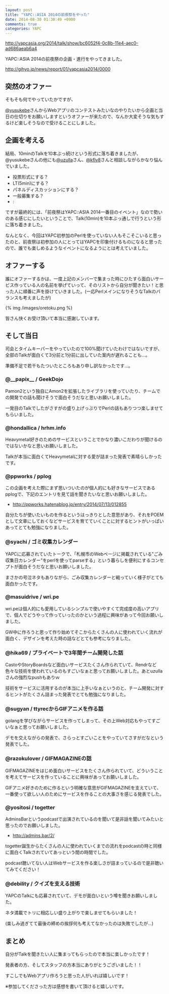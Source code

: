 ```yaml
---
layout: post
title: "YAPC::ASIA 2014の前夜祭をやった"
date: 2014-08-30 01:30:49 +0900
comments: true
categories: YAPC
---
```


http://yapcasia.org/2014/talk/show/bc6052f4-0c8b-11e4-aec0-ad686aeab6a4

YAPC::ASIA 2014の前夜祭の企画・進行をやってきました。

http://gihyo.jp/news/report/01/yapcasia2014/0000

<!-- more -->

## 突然のオファー

そもそも何でやっていたかですが、

[@yusukebe](https://twitter.com/yusukebe)さんからWebアプリのコンテストみたいなのやりたいから企画と当日の仕切りをお願いしますというオファーが来たので、なんか大変そうな気もするけど楽しそうなので受けることにしました。

## 企画を考える

結局、10minのTalkを10本ぶっ続けという形式に落ち着きましたが、@yusukebeさんの他にも[@uzulla](https://twitter.com/uzulla)さん、[@kfly8](https://twitter.com/kfly8)さんと相談しながらかなり悩んでいました。

* 投票形式にする？
* LT(5min)にする？
* パネルディスカッションにする？
* 一般募集する？
* :

ですが最終的には、「前夜祭はYAPC::ASIA 2014一番目のイベント」なので勢いのある感じにしたいということで、Talk(10min)を10本ぶっ通しで行うという形に落ち着きました。

なんとなく、今回はYAPC初参加のPerlを使っていない人もそこそこいると思ったのと、前夜祭は初参加の人にとってはYAPCを印象付けるものになると思ったので、誰でも楽しめるようなイベントになるようにとは考えていました。

## オファーする

誰にオファーするかは、一度上記のメンバーで集まった時にひたすら面白いサービス作っている人の名前を挙げていって、そのリストから自分が聞きたい！と思った人に順番に声を掛けていきました。(一応PerlメインになりそうなTalkのバランスも考えましたが)

{% img /images/oretoku.png %}

皆さん快くお受け頂いて本当に感謝しています。


## そして当日

司会とタイムキーパーをやっていたので100%聞けていたわけではないですが、全部のTalkが面白くて3分前と1分前に出していた案内が遅れることも...。

準備不足で若干もたついたところもあり申し訳なかったです...。

### @\_\_papix\_\_ / GeekDojo

Pamon2という独自にAmon2を拡張したライブラリを使っていたり、チームでの開発での話も聞けそうで面白そうだなと思いお願いしました。

一発目のTalkでしたがさすがの盛り上げっぷりでPerlの話もありつつ楽しませてもらいました。

### @hondallica / hrhm.info

Heavymetal好きのためのサービスということでかなり濃いこだわりが聞けるのではないかなと思いお願いしました。

Talkが本当に面白くてHeavymetalに対する愛が詰まった発表で素晴らしかったです。

### @ppworks / pplog

この企画を考えた際にまず思いついたのが個人的にも好きなサービスであるpplogで、下記のエントリを見て話を聞きたいなと思いお願いしました。

* http://ppworks.hatenablog.jp/entry/2014/07/13/012855

自分たちが使いたいものを作るというはっきりとした意思があり、それをPOEMとして文章にしておくなどサービスを育てていくことに対するヒントがいっぱいあってとても勉強になりました。

### @syachi / ゴミ収集カレンダー

YAPCに応募されていたトークで、「札幌市のWebページに掲載されている"ごみ収集日カレンダー"をperlを使ってparseする」という暮らしを便利にするコンセプトが面白そうだなと思いお願いしました。

まさかの号泣ネタもありながら、ごみ収集カレンダーと戦っていく様子がとても面白かったです。

### @masuidrive / wri.pe

wri.peは個人的にも愛用しているシンプルで使いやすくて完成度の高いアプリで、個人でどうやって作っていったのかという過程に興味があって今回お願いしました。

GW中に作ろうと思って作り始めてそこからたくさんの人に使われていく流れが面白く、デザインを考えた時の話などとても参考になりました。

### @hika69 / プライベートで3年間チーム開発した話

CastoやStoryBoardsなど面白いサービスたくさん作られていて、Rendrなど色々な技術を使われているのもすごいなぁと思ってお願いしました。あとuzullaさんの強烈なpushもありｗ

技術をサービスに活用するのが本当に上手いなぁというのと、チーム開発に対するヒントがたくさん詰まった発表でとても勉強になりました。

### @sugyan / ttyrecからGIFアニメを作る話

golangを学びながらサービスを作ってしまって、その上Web対応もやってすごいなぁと思ってお願いしました。

デモを交えながらの発表で、さらっとすごいことをやっていてさすがだなという発表でした。

### @razokulover / GIFMAGAZINEの話

GIFMAGAZINEをはじめ面白いサービスをたくさん作られていて、どういうことを考えてサービスを作っていることに興味があってお願いしました。

GIFアニメ好きのために作るという明確な意思がGIFMAGAZINEを支えていて、一番使って欲しい人のためにサービスを作ることの大事さを感じる発表でした。

### @yositosi / togetter

AdminsBarというpodcastで出演されているのを聞いて是非話を聞いてみたいと思ったのでお願いしました。

* http://admins.bar/2/

togetter誕生からたくさんの人に使われていくまでの流れをpodcastの時と同様に面白くTalkされていてあっという間の時間でした。

podcast聴いてない人はWebサービスを作る楽しさが詰まっているので是非聴いてみてください！

### @debility / クイズを支える技術

YAPCのTalkにも応募されていて、デモが面白いという噂を聞きお願いしました。

ネタ満載でトリに相応しい盛り上がりで楽しませてもらいました！

(楽しみ過ぎてて最後の締めの挨拶何も考えてなかったのは失敗でしたが...)


## まとめ

自分がTalkを聞きたい人に集まってもらったので本当に楽しかったです！

発表者の方、そしてスタッフの方本当にありがとうございました！！

すこしでもWebアプリ作ろうと思った人がいれば嬉しいです！

※参加してくださった方は感想を書いて頂けると嬉しいです。


